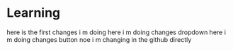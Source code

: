 # Learning 
here is the first changes i m doing
here i m doing changes dropdown
here i m doing changes button
noe i m changing in the github directly 
